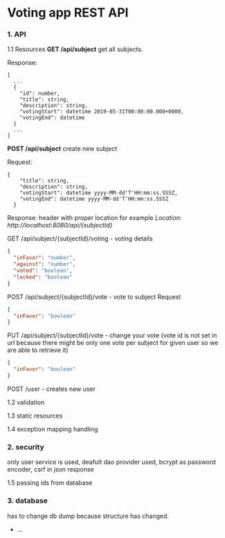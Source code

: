# Voting app REST API

### 1. API

1.1 Resources
**GET /api/subject** get all subjects.

Response:
```
[
  ...
  {
    "id": number,
    "title": string,
    "description": string,
    "votingStart": datetime 2019-05-31T00:00:00.000+0000,
    "votingEnd": datetime
  }
  ...
]
```

**POST /api/subject** create new subject

Request: 
```
{
    "title": string,
    "description": string,
    "votingStart": datetime yyyy-MM-dd'T'HH:mm:ss.SSSZ,
    "votingEnd": datetime yyyy-MM-dd'T'HH:mm:ss.SSSZ
  }
```

Response: header with proper location for example *Location: http://localhost:8080/api/{subjectId}*

GET /api/subject/{subjectId}/voting - voting details 
```json
{
  "inFavor": "number",
  "against": "number",
  "voted": "boolean",
  "locked": "boolean"
}
```
POST /api/subject/{subjectId}/vote - vote to subject
Request
```json
{
  "inFavor": "boolean"
}
```
PUT /api/subject/{subjectId}/vote - change your vote (vote id is not set in url because there might be only one vote per subject for given user so we are able to retrieve it)
```json
{
  "inFavor": "boolean"
}
```
POST /user - creates new user

1.2 validation

1.3 static resources

1.4 exception mapping handling

### 2. security
only user service is used, deafult dao provider used, bcrypt as password encoder, csrf in json response

1.5 passing ids from database

### 3. database
has to change db dump because structure has changed.

* ...

